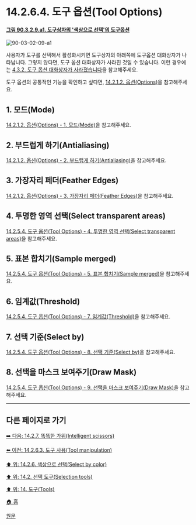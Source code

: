 # 14.2.6.4. 도구 옵션(Tool Options)

<a id="90-03-02-09-a1"></a>

#### [그림 90.3.2.9.a1. 도구상자의 '색상으로 선택'의 도구옵션](./90-03-02-09-select_by_color.md#90-03-02-09-a1)
![90-03-02-09-a1](https://github.com/wonder13662/gimp/assets/15767104/eedf4c08-3efd-45e8-8d08-a894bb22c301)

사용자가 도구를 선택해서 활성화시키면 도구상자의 아래쪽에 도구옵션 대화상자가 나타납니다. 그렇지 않다면, 도구 옵션 대화상자가 사라진 것일 수 있습니다. 이런 경우에는 [4.3.2. 도구 옵션 대화상자가 사라졌습니다](./04-03-02-tool-options-dialog-is-missing.md)을 참고해주세요.

도구 옵션의 공통적인 기능을 확인하고 싶다면, [14.2.1.2. 옵션(Options)](./14-02-01-02-options.md)을 참고해주세요.

<a id="14-02-06-04-s1"></a>

## 1. 모드(Mode)
[14.2.1.2. 옵션(Options) - 1. 모드(Mode)](./14-02-01-02-options.md#14-02-01-02-s1)을 참고해주세요.

<a id="14-02-06-04-s2"></a>

## 2. 부드럽게 하기(Antialiasing)
[14.2.1.2. 옵션(Options) - 2. 부드럽게 하기(Antialiasing)](./14-02-01-02-options.md#14-02-01-02-s2)을 참고해주세요.

<a id="14-02-06-04-s3"></a>

## 3. 가장자리 페더(Feather Edges)
[14.2.1.2. 옵션(Options) - 3. 가장자리 페더(Feather Edges)](./14-02-01-02-options.md#14-02-01-02-s3)을 참고해주세요.

<a id="14-02-06-04-s4"></a>

## 4. 투명한 영역 선택(Select transparent areas)
[14.2.5.4. 도구 옵션(Tool Options) - 4. 투명한 영역 선택(Select transparent areas)](./14-02-05-04-tool_options.md#14-02-05-04-s4)을 참고해주세요.

<a id="14-02-06-04-s5"></a>

## 5. 표본 합치기(Sample merged)
[14.2.5.4. 도구 옵션(Tool Options) - 5. 표본 합치기(Sample merged)](./14-02-05-04-tool_options.md#14-02-05-04-s5)을 참고해주세요.

<a id="14-02-05-04-s6"></a>

## 6. 임계값(Threshold)
[14.2.5.4. 도구 옵션(Tool Options) - 7. 임계값(Threshold)](./14-02-05-04-tool_options.md#14-02-05-04-s7)을 참고해주세요.

<a id="14-02-05-04-s7"></a>

## 7. 선택 기준(Select by)
[14.2.5.4. 도구 옵션(Tool Options) - 8. 선택 기준(Select by)](./14-02-05-04-tool_options.md#14-02-05-04-s8)을 참고해주세요.

<a id="14-02-05-04-s8"></a>

## 8. 선택을 마스크 보여주기(Draw Mask)
[14.2.5.4. 도구 옵션(Tool Options) - 9. 선택을 마스크 보여주기(Draw Mask)](./14-02-05-04-tool_options.md#14-02-05-04-s9)을 참고해주세요.

***

## 다른 페이지로 가기

[➡️ 다음: 14.2.7. 똑똑한 가위(Intelligent scissors)](./14-02-07-intelligent-scissors.md)

[⬅️ 이전: 14.2.6.3. 도구 사용(Tool manipulation)](./14-02-06-03-tool_manipulation.md)

[⬆️ 위: 14.2.6. 색상으로 선택(Select by color)](./14-02-06-00-select-by-color.md)

[⬆️ 위: 14.2. 선택 도구(Selection tools)](./14-02-00-selection-tools.md)

[⬆️ 위: 14. 도구(Tools)](./14-00-tools.md)

[🏠 홈](./00-home.md)

[원문](https://docs.gimp.org/2.10/ko/gimp-tool-by-color-select.html#idm11386)